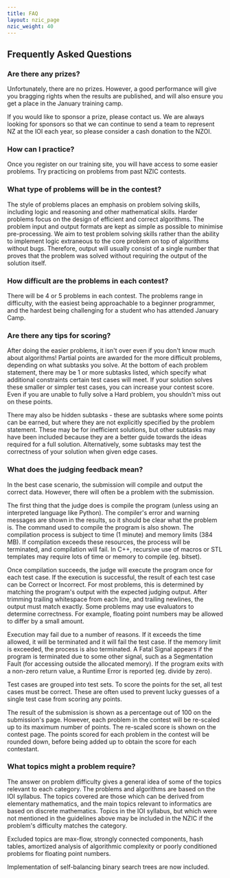 ```yaml
---
title: FAQ
layout: nzic_page
nzic_weight: 40
---
```


## Frequently Asked Questions

### Are there any prizes?

Unfortunately, there are no prizes. However, a good performance will give you bragging rights when the results are published, and will also ensure you get a place in the January training camp.

If you would like to sponsor a prize, please contact us. We are always looking for sponsors so that we can continue to send a team to represent NZ at the IOI each year, so please consider a cash donation to the NZOI.

### How can I practice?

Once you register on our training site, you will have access to some easier problems. Try practicing on problems from past NZIC contests.

### What type of problems will be in the contest?

The style of problems places an emphasis on problem solving skills, including logic and reasoning and other mathematical skills. Harder problems focus on the design of efficient and correct algorithms. The problem input and output formats are kept as simple as possible to minimise pre-processing. We aim to test problem solving skills rather than the ability to implement logic extraneous to the core problem on top of algorithms without bugs. Therefore, output will usually consist of a single number that proves that the problem was solved without requiring the output of the solution itself.

### How difficult are the problems in each contest?

There will be 4 or 5 problems in each contest. The problems range in difficulty, with the easiest being approachable to a beginner programmer, and the hardest being challenging for a student who has attended January Camp.

### Are there any tips for scoring?

After doing the easier problems, it isn't over even if you don't know much about algorithms! Partial points are awarded for the more difficult problems, depending on what subtasks you solve. At the bottom of each problem statement, there may be 1 or more subtasks listed, which specify what additional constraints certain test cases will meet. If your solution solves these smaller or simpler test cases, you can increase your contest score. Even if you are unable to fully solve a Hard problem, you shouldn't miss out on these points.

There may also be hidden subtasks - these are subtasks where some points can be earned, but where they are not explicitly specified by the problem statement. These may be for inefficient solutions, but other subtasks may have been included because they are a better guide towards the ideas required for a full solution. Alternatively, some subtasks may test the correctness of your solution when given edge cases.

### What does the judging feedback mean?

In the best case scenario, the submission will compile and output the correct data. However, there will often be a problem with the submission.

The first thing that the judge does is compile the program (unless using an interpreted language like Python). The compiler's error and warning messages are shown in the results, so it should be clear what the problem is. The command used to compile the program is also shown. The compilation process is subject to time (1 minute) and memory limits (384 MB). If compilation exceeds these resources, the process will be terminated, and compilation will fail. In C++, recursive use of macros or STL templates may require lots of time or memory to compile (eg. bitset).

Once compilation succeeds, the judge will execute the program once for each test case. If the execution is successful, the result of each test case can be Correct or Incorrect. For most problems, this is determined by matching the program's output with the expected judging output. After trimming trailing whitespace from each line, and trailing newlines, the output must match exactly. Some problems may use evaluators to determine correctness. For example, floating point numbers may be allowed to differ by a small amount.

Execution may fail due to a number of reasons. If it exceeds the time allowed, it will be terminated and it will fail the test case. If the memory limit is exceeded, the process is also terminated. A Fatal Signal appears if the program is terminated due to some other signal, such as a Segmentation Fault (for accessing outside the allocated memory). If the program exits with a non-zero return value, a Runtime Error is reported (eg. divide by zero).

Test cases are grouped into test sets. To score the points for the set, all test cases must be correct. These are often used to prevent lucky guesses of a single test case from scoring any points.

The result of the submission is shown as a percentage out of 100 on the submission's page. However, each problem in the contest will be re-scaled up to its maximum number of points. The re-scaled score is shown on the contest page. The points scored for each problem in the contest will be rounded down, before being added up to obtain the score for each contestant.

### What topics might a problem require?

The answer on problem difficulty gives a general idea of some of the topics relevant to each category. The problems and algorithms are based on the IOI syllabus. The topics covered are those which can be derived from elementary mathematics, and the main topics relevant to informatics are based on discrete mathematics. Topics in the IOI syllabus, but which were not mentioned in the guidelines above may be included in the NZIC if the problem's difficulty matches the category.

Excluded topics are max-flow, strongly connected components, hash tables, amortized analysis of algorithmic complexity or poorly conditioned problems for floating point numbers.

Implementation of self-balancing binary search trees are now included.
